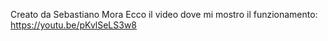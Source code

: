Creato da Sebastiano Mora
Ecco il video dove mi mostro il funzionamento: https://youtu.be/pKvlSeLS3w8
